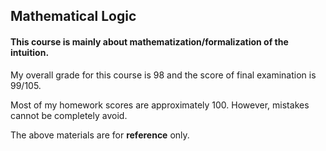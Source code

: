 ## Mathematical Logic
#### This course is mainly about mathematization/formalization of the **intuition**.

My overall grade for this course is 98 and the score of final examination is 99/105.

Most of my homework scores are approximately 100. However, mistakes cannot be completely avoid.

The above materials are for **reference** only.
